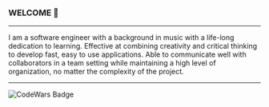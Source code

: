 ### WELCOME 👋

---
I am a software engineer with a background in music with a life-long dedication to learning. Effective at  combining creativity and critical thinking to develop fast, easy to use applications. Able to communicate well with collaborators in a team setting while maintaining a high level of organization, no matter the complexity of the project.

---

![CodeWars Badge](https://www.codewars.com/users/JonkHunkle/badges/medium)
